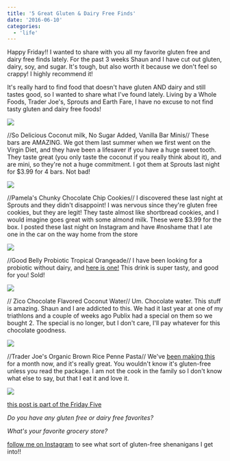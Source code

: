 ```yaml
---
title: '5 Great Gluten & Dairy Free Finds'
date: '2016-06-10'
categories:
  - 'life'
---
```


Happy Friday!! I wanted to share with you all my favorite gluten free and dairy free finds lately. For the past 3 weeks Shaun and I have cut out gluten, dairy, soy, and sugar. It's tough, but also worth it because we don't feel so crappy! I highly recommend it!

It's really hard to find food that doesn't have gluten AND dairy and still tastes good, so I wanted to share what I've found lately. Living by a Whole Foods, Trader Joe's, Sprouts and Earth Fare, I have no excuse to not find tasty gluten and dairy free foods!

[![](images/20160609_202417-01.jpeg)](https://3.bp.blogspot.com/-DZjDT5uHkSw/V1oifZOzv9I/AAAAAAABXwk/AcymzcKZbgkaGHE5B041beAbWVNfXtyEgCKgB/s1600/20160609_202417-01.jpeg)

//So Delicious Coconut milk, No Sugar Added, Vanilla Bar Minis// These bars are AMAZING. We got them last summer when we first went on the Virgin Diet, and they have been a lifesaver if you have a huge sweet tooth. They taste great (you only taste the coconut if you really think about it), and are mini, so they're not a huge commitment. I got them at Sprouts last night for $3.99 for 4 bars. Not bad!

[![](images/20160609_202649-01.jpeg)](https://3.bp.blogspot.com/-lo4CkodPYFQ/V1oijD9CEJI/AAAAAAABXws/kLSnRSE0s_Yr6Ig6aoToT3TT-xsL_ly4QCKgB/s1600/20160609_202649-01.jpeg)

//Pamela's Chunky Chocolate Chip Cookies// I discovered these last night at Sprouts and they didn't disappoint! I was nervous since they're gluten free cookies, but they are legit! They taste almost like shortbread cookies, and I would imagine goes great with some almond milk. These were $3.99 for the box. I posted these last night on Instagram and have #noshame that I ate one in the car on the way home from the store

[![](images/20160609_202623-01.jpeg)](https://1.bp.blogspot.com/-qHYl4I64HZY/V1oioWFuOhI/AAAAAAABXxA/a0wub6wM05ApciEvVJJW0n1hFqXCqxBFwCKgB/s1600/20160609_202623-01.jpeg)

//Good Belly Probiotic Tropical Orangeade// I have been looking for a probiotic without dairy, and [here is one!](http://goodbelly.com/by-the-glass/) This drink is super tasty, and good for you! Sold!

[![](images/20160609_212147-01.jpeg)](https://1.bp.blogspot.com/-bl3dxoaHXgw/V1oiyhJ4AYI/AAAAAAABXxM/gMtJlRs2588I7uGphSKonKZLUQo-SR3EQCKgB/s1600/20160609_212147-01.jpeg)

// Zico Chocolate Flavored Coconut Water// Um. Chocolate water. This stuff is amazing. Shaun and I are addicted to this. We had it last year at one of my triathlons and a couple of weeks ago Publix had a special on them so we bought 2. The special is no longer, but I don't care, I'll pay whatever for this chocolate goodness.

[![](images/20160609_202709-01.jpeg)](https://4.bp.blogspot.com/-pgV-y4NRaRo/V1oi2gB920I/AAAAAAABXxU/o_UHVJeFKBUyoLZMFdlADsneYVz1kjvWgCKgB/s1600/20160609_202709-01.jpeg)

//Trader Joe's Organic Brown Rice Penne Pasta// We've [been making this](https://www.amazon.com/Trader-Joes-Organic-Brown-Pasta-16oz/dp/B008RLNQBO?ie=UTF8&*Version*=1&*entries*=0) for a month now, and it's really great. You wouldn't know it's gluten-free unless you read the package. I am not the cook in the family so I don't know what else to say, but that I eat it and love it.

[![](images/DC-Trifecta-Friday-Five-linkup.jpg)](http://www.yousignedupforwhat.com/wp-content/uploads/2016/01/DC-Trifecta-Friday-Five-linkup.jpg)

[this post is part of the Friday Five](http://www.yousignedupforwhat.com/)

_Do you have any gluten free or dairy free favorites?_

_What's your favorite grocery store?_

[follow me on Instagram](https://www.instagram.com/codebikerun/) to see what sort of gluten-free shenanigans I get into!!
